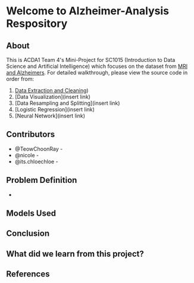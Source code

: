 # Welcome to Alzheimer-Analysis Respository

## About

This is ACDA1 Team 4's Mini-Project for SC1015 (Introduction to Data Science and Artificial Intelligence) which focuses on the dataset from [MRI and Alzheimers](https://www.kaggle.com/datasets/jboysen/mri-and-alzheimers?resource=download). For detailed walkthrough, please view the source code in order from:

1. [Data Extraction and Cleaning](https://github.com/TeowChoonRay/Alzheimer-Analysis/blob/main/Data%20Extraction%20and%20Cleaning.ipynb))
2. [Data Visualization](insert link)
3. [Data Resampling and Splitting](insert link)
4. [Logistic Regression](insert link)
5. [Neural Network](insert link)
  
## Contributors

- @TeowChoonRay - 
- @nicole - 
- @its.chloechloe - 

## Problem Definition

- 

## Models Used


## Conclusion


## What did we learn from this project?


## References
